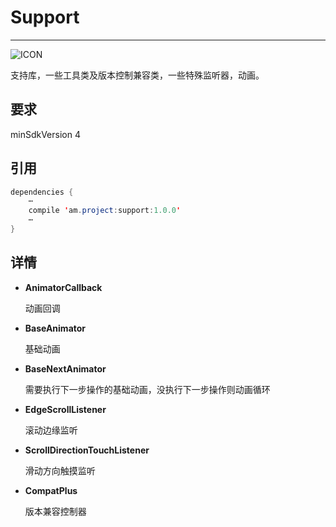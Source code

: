 # Support
----------
![ICON](https://github.com/AlexMofer/ProjectX/blob/master/support/icon.png)

支持库，一些工具类及版本控制兼容类，一些特殊监听器，动画。
## 要求
minSdkVersion 4
## 引用
```java
dependencies {
    ⋯
    compile 'am.project:support:1.0.0'
    ⋯
}
```
## 详情
- **AnimatorCallback**

    动画回调
- **BaseAnimator**

    基础动画
- **BaseNextAnimator**

    需要执行下一步操作的基础动画，没执行下一步操作则动画循环
- **EdgeScrollListener**

    滚动边缘监听
- **ScrollDirectionTouchListener**

    滑动方向触摸监听
- **CompatPlus**

    版本兼容控制器